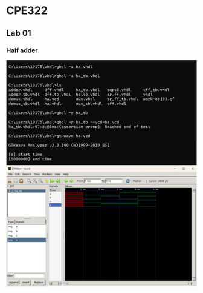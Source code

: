 # CPE322

## Lab  01

### Half adder
![Half Adder Terminal](pictures/haTerminal.png)
![gtkwave Adder Output](pictures/haResult.png)
